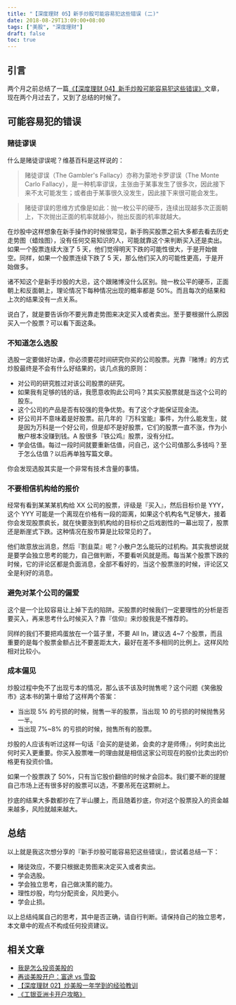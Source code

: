 ```yaml
---
title: "【深度理财 05】新手炒股可能容易犯这些错误 (二)"
date: 2018-08-29T13:09:00+08:00
tags: ["美股", "深度理财"] 
draft: false
toc: true
---
```


## 引言

两个月之前总结了一篇[《【深度理财 04】新手炒股可能容易犯这些错误》](https://blog.forecho.com/financedeep-04.html)文章，现在两个月过去了，又到了总结的时候了。

## 可能容易犯的错误

### 赌徒谬误

什么是赌徒谬误呢？维基百科是这样说的：

<!--more-->

> 赌徒谬误（The Gambler's Fallacy）亦称为蒙地卡罗谬误（The Monte Carlo Fallacy），是一种机率谬误，主张由于某事发生了很多次，因此接下来不太可能发生；或者由于某事很久没发生，因此接下来很可能会发生。

> 赌徒谬误的思维方式像是如此：抛一枚公平的硬币，连续出现越多次正面朝上，下次抛出正面的机率就越小，抛出反面的机率就越大。

在炒股中这样想象在新手操作的时候很常见，新手购买股票之前大多都去看去历史走势图（蜡烛图），没有任何交易知识的人，可能就靠这个来判断买入还是卖出。如果一个股票连续大涨了 5 天，他们觉得明天下跌的可能性很大，于是开始做空。同样，如果一个股票连续下跌了 5 天，那么他们买入的可能性更高，于是开始做多。

诸不知这个是新手炒股的大忌，这个跟赌博没什么区别。抛一枚公平的硬币，正面朝上和反面朝上，理论情况下每种情况出现的概率都是 50%。而且每次的结果和上次的结果没有一点关系。

说白了，就是要告诉你不要光靠走势图来决定买入或者卖出。至于要根据什么原因买入一个股票？可以看下面这条。

### 不知道怎么选股

选股一定要做好功课，你必须要花时间研究你买的公司股票。光靠『赌博』的方式炒股最终是不会有什么好结果的，谈几点我的原则：

- 对公司的研究胜过对该公司股票的研究。
- 如果我有足够的钱的话，我愿意收购此公司吗？其实买股票就是当这个公司的股东。
- 这个公司的产品是否有较强的竞争优势。有了这个才能保证现金流。
- 好公司并不意味着是好股票。前几年的『万科宝能』事件，为什么能发生，就是因为万科是一个好公司，但是却不是好股票，它们的股票一直不涨，作为小散户根本没赚到钱。A 股很多『铁公鸡』股票，没有分红。
- 学会估值。每过一段时间就要重新估值，问自己，这个公司值那么多钱吗？至于怎么估值？以后再单独写篇文章。

你会发现选股其实是一个非常有技术含量的事情。

### 不要相信机构给的报价

经常有看到某某某机构给 XX 公司的股票，评级是『买入』，然后目标价是 YYY，这个 YYY 可能是一个离现在价格有一段的距离，如果这个机构名气足够大，接着你会发现股票疯长，就在快要涨到机构给的目标价之后戏剧性的一幕出现了，股票还是断崖式下跌。这种情况在股市算是比较常见的了。

他们故意放出消息，然后『割韭菜』呢？小散户怎么能玩的过机构。其实我想说就是要学会独立思考的能力，自己做判断，不要看听风就是雨。每当某个股票下跌的时候，它的评论区都是负面消息，全部不看好的，当这个股票涨的时候，评论区又全是利好的消息。

### 避免对某个公司的偏爱

这个是一个比较容易让上掉下去的陷阱。买股票的时候我们一定要理性的分析是否要买入，再来思考什么时候买入？靠『信仰』来炒股我是不推荐的。

同样的我们不要把鸡蛋放在一个篮子里，不要 All In，建议选 4~7 个股票，而且重要的是每个股票金额占比不要差距太大，最好在差不多相同的比例上。这样风险相对比较小。

### 成本偏见

炒股过程中免不了出现亏本的情况，那么该不该及时抛售呢？这个问题《笑傲股市》这本书的第十章给了这样两个答案：

- 当出现 5% 的亏损的时候，抛售一半的股票，当出现 10 的亏损的时候抛售另一半。
- 当出现 7%~8% 的亏损的时候，抛售所有的股票。

炒股的人应该有听过这样一句话『会买的是徒弟，会卖的才是师傅』，何时卖出比何时买入更重要。你买入股票唯一的理由就是相信这家公司现在的股价比卖出的价格更有投资价值。

如果一个股票跌了 50%，只有当它股价翻倍的时候才会回本。我们要不断的提醒自己市场上还有很多好的股票可以选，不要吊死在这颗树上。

抄底的结果大多数都抄在了半山腰上，而且随着抄底，你对这个股票投入的资金越来越多，风险就越来越大。

## 总结

以上就是我这次想分享的『新手炒股可能容易犯这些错误』，尝试着总结一下：

- 赌徒效应，不要只根据走势图来决定买入或者卖出。
- 学会选股。
- 学会独立思考，自己做决策的能力。
- 理性炒股，均匀分配资金，风险更小。
- 学会止损。

以上总结纯属自己的思考，其中是否正确，请自行判断。请保持自己的独立思考，本文章中的观点不构成任何投资建议。

## 相关文章

- [我是怎么投资美股的](https://blog.forecho.com/how-do-i-invest-in-american-stocks.html)
- [再谈美股开户：富途 vs 雪盈](https://blog.forecho.com/talk-about-us-stocks-account-again.html)
- [【深度理财 02】炒美股一年学到的经验教训](https://blog.forecho.com/financedeep-02.html)
- [《工银亚洲卡开户攻略》](https://blog.forecho.com/icbc-asia-open-account.html)